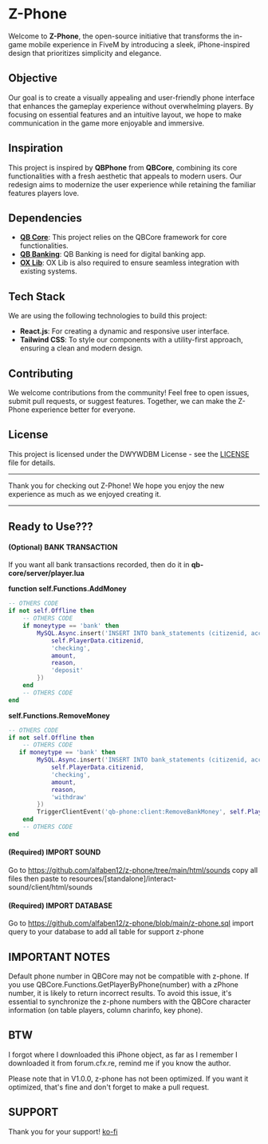 # Z-Phone

Welcome to **Z-Phone**, the open-source initiative that transforms the in-game mobile experience in FiveM by introducing a sleek, iPhone-inspired design that prioritizes simplicity and elegance.

## Objective

Our goal is to create a visually appealing and user-friendly phone interface that enhances the gameplay experience without overwhelming players. By focusing on essential features and an intuitive layout, we hope to make communication in the game more enjoyable and immersive.

## Inspiration

This project is inspired by **QBPhone** from **QBCore**, combining its core functionalities with a fresh aesthetic that appeals to modern users. Our redesign aims to modernize the user experience while retaining the familiar features players love.

## Dependencies

- **[QB Core](https://github.com/qbcore-framework/qb-core "QB Core")**: This project relies on the QBCore framework for core functionalities.
- **[QB Banking](https://github.com/qbcore-framework/qb-banking "QB Banking")**: QB Banking is need for digital banking app.
- **[OX Lib](https://github.com/overextended/ox_lin "OX Lib")**: OX Lib is also required to ensure seamless integration with existing systems.

## Tech Stack

We are using the following technologies to build this project:

- **React.js**: For creating a dynamic and responsive user interface.
- **Tailwind CSS**: To style our components with a utility-first approach, ensuring a clean and modern design.

## Contributing

We welcome contributions from the community! Feel free to open issues, submit pull requests, or suggest features. Together, we can make the Z-Phone experience better for everyone.

## License

This project is licensed under the DWYWDBM License - see the [LICENSE](https://github.com/alfaben12/z-phone/blob/main/LICENSE) file for details.

---

Thank you for checking out Z-Phone! We hope you enjoy the new experience as much as we enjoyed creating it.

---

## Ready to Use???
#### (Optional) **BANK TRANSACTION**
If you want all bank transactions recorded, then do it
in **qb-core/server/player.lua**

**function self.Functions.AddMoney**
```lua
-- OTHERS CODE
if not self.Offline then
    -- OTHERS CODE
    if moneytype == 'bank' then
        MySQL.Async.insert('INSERT INTO bank_statements (citizenid, account_name, amount, reason, statement_type) VALUES (?, ?, ?, ?, ?)', { 
            self.PlayerData.citizenid, 
            'checking', 
            amount, 
            reason, 
            'deposit' 
        })
    end
    -- OTHERS CODE
end
```

**self.Functions.RemoveMoney**
```lua
-- OTHERS CODE
if not self.Offline then
    -- OTHERS CODE
   if moneytype == 'bank' then
        MySQL.Async.insert('INSERT INTO bank_statements (citizenid, account_name, amount, reason, statement_type) VALUES (?, ?, ?, ?, ?)', { 
            self.PlayerData.citizenid, 
            'checking', 
            amount, 
            reason, 
            'withdraw' 
        })
        TriggerClientEvent('qb-phone:client:RemoveBankMoney', self.PlayerData.source, amount)
    end
    -- OTHERS CODE
end
```

#### (Required) **IMPORT SOUND**
Go to https://github.com/alfaben12/z-phone/tree/main/html/sounds copy all files then paste to resources/[standalone]/interact-sound/client/html/sounds

#### (Required) **IMPORT DATABASE**
Go to https://github.com/alfaben12/z-phone/blob/main/z-phone.sql import query to your database to add all table for support z-phone

## IMPORTANT NOTES
Default phone number in QBCore may not be compatible with z-phone. If you use QBCore.Functions.GetPlayerByPhone(number) with a zPhone number, it is likely to return incorrect results. To avoid this issue, it's essential to synchronize the z-phone numbers with the QBCore character information (on table players, column charinfo, key phone).

## BTW
I forgot where I downloaded this iPhone object, as far as I remember I downloaded it from forum.cfx.re, remind me if you know the author.

Please note that in V1.0.0, z-phone has not been optimized. If you want it optimized, that's fine and don't forget to make a pull request.

## SUPPORT
Thank you for your support! [ko-fi](https://ko-fi.com/alfaben)
